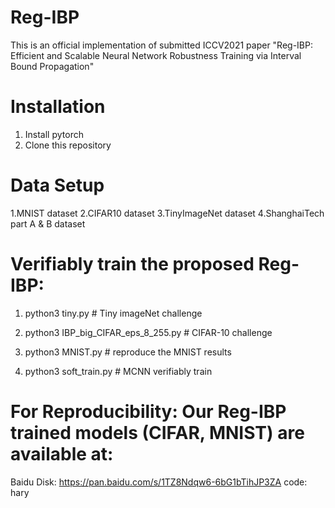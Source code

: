 # Reg-IBP

This is an official implementation of submitted ICCV2021 paper "Reg-IBP: Efficient and Scalable Neural Network Robustness Training via Interval Bound Propagation"
# Installation
1. Install pytorch
2. Clone this repository

# Data Setup
1.MNIST dataset
2.CIFAR10 dataset
3.TinyImageNet dataset
4.ShanghaiTech part A & B dataset

# Verifiably train the proposed Reg-IBP:
1. python3 tiny.py # Tiny imageNet challenge

2. python3 IBP_big_CIFAR_eps_8_255.py # CIFAR-10 challenge

3. python3 MNIST.py # reproduce the MNIST results

4. python3 soft_train.py # MCNN verifiably train

# For Reproducibility: Our Reg-IBP trained models (CIFAR, MNIST) are available at:
Baidu Disk: https://pan.baidu.com/s/1TZ8Ndqw6-6bG1bTihJP3ZA
code: hary
